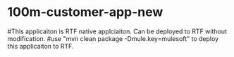 # 100m-customer-app-new
#This applicaiton is RTF native applciaiton. Can be deployed to RTF without modification.
#use "mvn clean package -Dmule.key=mulesoft" to deploy this applicaiton to RTF.